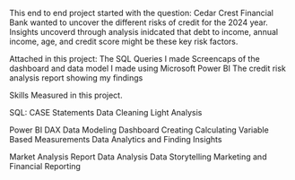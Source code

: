 This end to end project started with the question: Cedar Crest Financial Bank wanted to uncover the different risks of credit for the 2024 year.
Insights uncoverd through analysis inidcated that debt to income, annual income, age, and credit score might be these key risk factors.


Attached in this project:
  The SQL Queries I made
  Screencaps of the dashboard and data model I made using Microsoft Power BI
  The credit risk analysis report showing my findings

Skills Measured in this project.

SQL:
  CASE Statements
  Data Cleaning
  Light Analysis
  
Power BI
  DAX
  Data Modeling
  Dashboard Creating
  Calculating Variable Based Measurements
  Data Analytics and Finding Insights
  
Market Analysis Report
  Data Analysis
  Data Storytelling
  Marketing and Financial Reporting
